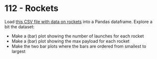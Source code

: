 # 112 - Rockets

Load [this CSV file with data on rockets](../assets/rockets.csv) into a Pandas dataframe.
Explore a bit the dataset:

  * Make a (bar) plot showing the number of launches for each rocket
  * Make a (bar) plot showing the max payload for each rocket
  * Make the two bar plots where the bars are ordered from smallest to largest